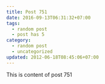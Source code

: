```yaml
---
title: Post 751
date: 2016-09-13T06:31:32+07:00
tags:
  - random post
  - post has 5
category:
  - random post
  - uncategorized
updated: 2012-06-18T08:45:06+07:00
---
```

This is content of post 751